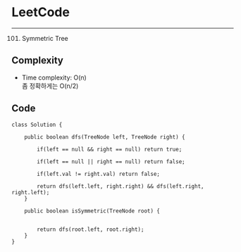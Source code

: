 [//]: # (# Intuition)
<!-- Describe your first thoughts on how to solve this problem. -->


# LeetCode
___
101. Symmetric Tree

[//]: # (## Approach)

[//]: # (<!-- Describe your approach to solving the problem. -->)


## Complexity

- Time complexity: O(n)  
좀 정확하게는 O(n/2)

[//]: # (<!-- Add your time complexity here, e.g. $$O&#40;n&#41;$$ -->)

[//]: # ()
[//]: # ([//]: # &#40;- Space complexity:&#41;)
[//]: # (<!-- Add your space complexity here, e.g. $$O&#40;n&#41;$$ -->)

## Code
```
class Solution {

    public boolean dfs(TreeNode left, TreeNode right) {
        
        if(left == null && right == null) return true;

        if(left == null || right == null) return false;

        if(left.val != right.val) return false;

        return dfs(left.left, right.right) && dfs(left.right, right.left);
    }

    public boolean isSymmetric(TreeNode root) {
        
    
        return dfs(root.left, root.right);
    }
}
```